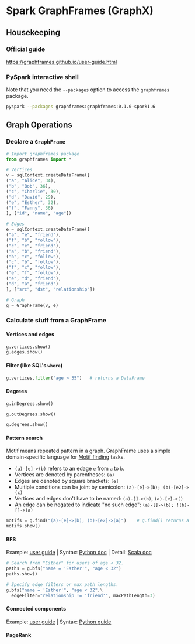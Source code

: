 # Spark GraphFrames (GraphX)

## Housekeeping
### Official guide
https://graphframes.github.io/user-guide.html
### PySpark interactive shell
Note that you need the `--packages` option to access the `graphframes` package. 
```bash
pyspark --packages graphframes:graphframes:0.1.0-spark1.6
```

## Graph Operations
### Declare a `GraphFrame`
```python
# Import graphframes package
from graphframes import *

# Vertices
v = sqlContext.createDataFrame([ 
("a", "Alice", 34), 
("b", "Bob", 36), 
("c", "Charlie", 30), 
("d", "David", 29), 
("e", "Esther", 32), 
("f", "Fanny", 36) 
], ["id", "name", "age"]) 

# Edges
e = sqlContext.createDataFrame([ 
("a", "e", "friend"), 
("f", "b", "follow"), 
("c", "e", "friend"), 
("a", "b", "friend"), 
("b", "c", "follow"), 
("c", "b", "follow"), 
("f", "c", "follow"), 
("e", "f", "follow"), 
("e", "d", "friend"), 
("d", "a", "friend") 
], ["src", "dst", "relationship"]) 

# Graph
g = GraphFrame(v, e)
```

### Calculate stuff from a GraphFrame

#### Vertices and edges
```python
g.vertices.show()
g.edges.show()
```

#### Filter (like SQL's `where`)
```python
g.vertices.filter("age > 35")   # returns a DataFrame
```

#### Degrees
```python
g.inDegrees.show()

g.outDegrees.show()

g.degrees.show()
```

#### Pattern search
Motif means repeated pattern in a graph. 
GraphFrame uses a simple domain-specific language for [Motif finding](https://graphframes.github.io/user-guide.html#motif-finding) tasks.
- `(a)-[e]->(b)` refers to an edage `e` from `a` to `b`. 
- Vertices are denoted by parentheses: `(a)`
- Edges are denoted by square brackets: `[e]`
- Multiple conditions can be joint by semicolon: `(a)-[e]->(b); (b)-[e2]->(c)`
- Vertices and edges don't have to be named: `(a)-[]->(b)`, `(a)-[e]->()`
- An edge can be negated to indicate "no such edge": `(a)-[]->(b); !(b)-[]->(a)`
```python
motifs = g.find("(a)-[e]->(b); (b)-[e2]->(a)")    # g.find() returns a DataFrame
motifs.show()
```

#### BFS
Example: [user guide](https://graphframes.github.io/user-guide.html#breadth-first-search-bfs) | 
Syntax: [Python doc](https://graphframes.github.io/api/python/graphframes.html#graphframes.GraphFrame.bfs) |
Detail: [Scala doc](https://graphframes.github.io/api/scala/index.html#org.graphframes.lib.BFS)
```python
# Search from "Esther" for users of age < 32.
paths = g.bfs("name = 'Esther'", "age < 32")
paths.show()

# Specify edge filters or max path lengths.
g.bfs("name = 'Esther'", "age < 32",\
  edgeFilter="relationship != 'friend'", maxPathLength=3)
```


#### Connected components
Example: [user guide](https://graphframes.github.io/user-guide.html#connected-components) |
Syntax: [Python guide](https://graphframes.github.io/api/python/graphframes.html#graphframes.GraphFrame.connectedComponents)


#### PageRank
